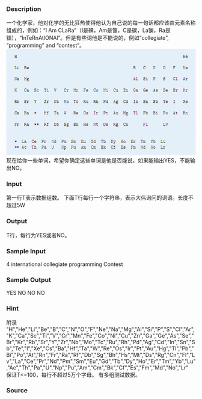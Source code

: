 
### Description
一个化学家，他对化学的无比狂热使得他认为自己说的每一句话都应该由元素名称组成的，例如：“I Am CLaRa”（I是碘，Am是镅，C是碳，La镧，Ra是镭），“InTeRnAtIONAl”。但是有些词他是不能说的，例如“collegiate”, “programming” and “contest”。
![](/JudgeOnline/upload/201304/11.jpg)
现在给你一些单词，希望你确定这些单词是他是否能说，如果能输出YES，不能输出NO。
### Input
第一行T表示数据组数。
下面T行每行一个字符串，表示大伟询问的词语。长度不超过5W

### Output
T行，每行为YES或者NO。

### Sample Input
4
international
collegiate
programming
Contest




### Sample Output
YES
NO
NO
NO




### Hint
附录
"H","He","Li","Be","B","C","N","O","F","Ne","Na","Mg","Al","Si","P","S","Cl","Ar","K","Ca","Sc","Ti","V","Cr","Mn","Fe","Co","Ni","Cu","Zn","Ga","Ge","As","Se","Br","Kr","Rb","Sr","Y","Zr","Nb","Mo","Tc","Ru","Rh","Pd","Ag","Cd","In","Sn","Sb","Te","I","Xe","Cs","Ba","Hf","Ta","W","Re","Os","Ir","Pt","Au","Hg","Tl","Pb","Bi","Po","At","Rn","Fr","Ra","Rf","Db","Sg","Bh","Hs","Mt","Ds","Rg","Cn","Fl","Lv","La","Ce","Pr","Nd","Pm","Sm","Eu","Gd","Tb","Dy","Ho","Er","Tm","Yb","Lu","Ac","Th","Pa","U","Np","Pu","Am","Cm","Bk","Cf","Es","Fm","Md","No","Lr"
 
保证T<=100，每行不超过5万个字母。
有多组测试数据。

### Source
